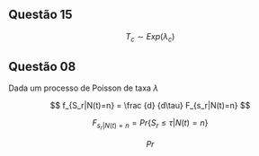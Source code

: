 ## Questão 15
$$
    T_c \sim Exp(\lambda_c)
$$

## Questão 08
Dada um processo de Poisson de taxa $\lambda$

$$
    f_{S_r|N(t)=n} = \frac {d} {d\tau} F_{s_r|N(t)=n}
$$

$$
    F_{s_r|N(t)=n} = Pr\{ S_r \le \tau | N(t) = n \}
$$

$$ Pr$$